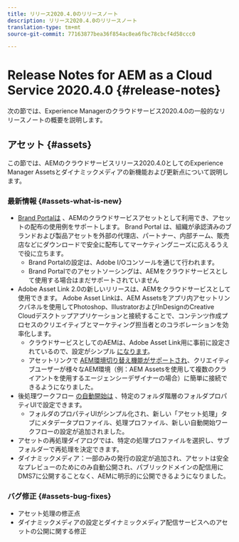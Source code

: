 ```yaml
---
title: リリース2020.4.0のリリースノート
description: リリース2020.4.0のリリースノート
translation-type: tm+mt
source-git-commit: 77163877bea36f854ac8ea6fbc78cbcf4d58ccc0

---
```



# Release Notes for AEM as a Cloud Service 2020.4.0 {#release-notes}

次の節では、Experience Managerのクラウドサービス2020.4.0の一般的なリリースノートの概要を説明します。

## アセット {#assets}

この節では、AEMのクラウドサービスリリース2020.4.0としてのExperience Manager Assetsとダイナミックメディアの新機能および更新点について説明します。

### 最新情報 {#assets-what-is-new}

* [Brand Portalは](https://docs.adobe.com/content/help/en/experience-manager-brand-portal/using/home.html) 、AEMのクラウドサービスアセットとして利用でき、アセットの配布の使用例をサポートします。 Brand Portal は、組織が承認済みのブランドおよび製品アセットを外部の代理店、パートナー、内部チーム、販売店などにダウンロードで安全に配布してマーケティングニーズに応えるうえで役に立ちます。
   * Brand Portalの設定は、Adobe I/Oコンソールを通じて行われます。
   * Brand Portalでのアセットソーシングは、AEMをクラウドサービスとして使用する場合はまだサポートされていません
* Adobe Asset Link [](https://helpx.adobe.com/jp/enterprise/using/adobe-asset-link.html) 2.0の新しいリリースは、AEMをクラウドサービスとして使用できます。 Adobe Asset Linkは、AEM Assetsをアプリ内アセットリンクパネルを使用してPhotoshop、IllustratorおよびInDesignのCreative Cloudデスクトップアプリケーションと接続することで、コンテンツ作成プロセスのクリエイティブとマーケティング担当者とのコラボレーションを効率化します。
   * クラウドサービスとしてのAEMは、Adobe Asset Link用に事前に設定されているので、設定がシンプル [になります](https://helpx.adobe.com/enterprise/using/configure-aem-assets-for-asset-link.html)。
   * アセットリンクで [AEM環境切り替え機能がサポートされ](https://helpx.adobe.com/jp/enterprise/using/manage-assets-using-adobe-asset-link.html#UseAdobeAssetLink)、クリエイティブユーザーが様々なAEM環境（例：AEM Assetsを使用して複数のクライアントを使用するエージェンシーデザイナーの場合）に簡単に接続できるようになりました。
* 後処理ワークフロー [の自動開始は](/help/assets/asset-microservices-configure-and-use.md#post-processing-workflows) 、特定のフォルダ階層のフォルダプロパティUIで設定できます。
   * フォルダのプロパティUIがシンプル化され、新しい「アセット処理」タブにメタデータプロファイル、処理プロファイル、新しい自動開始ワークフローの設定が追加されました。
* アセットの再処理ダイアログでは、特定の処理プロファイルを選択し、サブフォルダーで再処理を決定できます。
* ダイナミックメディア：一部のみの発行の設定が追加され、アセットは安全なプレビューのためにのみ自動公開され、パブリックドメインの配信用にDMS7に公開することなく、AEMに明示的に公開できるようになりました。

### バグ修正  {#assets-bug-fixes}

* アセット処理の修正点
* ダイナミックメディアの設定とダイナミックメディア配信サービスへのアセットの公開に関する修正
